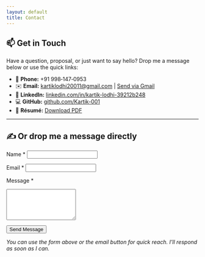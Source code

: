 ```yaml
---
layout: default
title: Contact
---
```


## 📫 Get in Touch

Have a question, proposal, or just want to say hello? Drop me a message below or use the quick links:

* 📱 **Phone:** +91 998‑147‑0953  
* ✉️ **Email:** [kartiklodhi20011@gmail.com](mailto:kartiklodhi20011@gmail.com) | [Send via Gmail](https://mail.google.com/mail/?view=cm&to=kartiklodhi20011@gmail.com)  
* 🔗 **LinkedIn:** [linkedin.com/in/kartik-lodhi-39212b248](https://www.linkedin.com/in/kartik-lodhi-39212b248/)  
* 💻 **GitHub:** [github.com/Kartik-001](https://github.com/Kartik-001)  
* 📄 **Résumé:** [Download PDF](https://github.com/Kartik-001/Kartik-001.github.io/raw/main/Kartik_Lodhi_Resume.pdf)

---

## ✍️ Or drop me a message directly

<form action="https://formspree.io/f/mgvzlykj" method="POST" class="contact-form">
  <label for="name">Name *</label>
  <input type="text" id="name" name="name" required>

  <label for="email">Email *</label>
  <input type="email" id="email" name="email" required>

  <label for="message">Message *</label>
  <textarea id="message" name="message" rows="5" required></textarea>

  <button type="submit">Send Message</button>
</form>

_You can use the form above or the email button for quick reach. I’ll respond as soon as I can._
